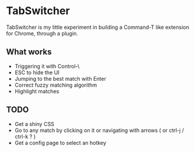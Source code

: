# TabSwitcher 

TabSwitcher is my little experiment in building a Command-T like
extension for Chrome, through a plugin.

## What works 

- Triggering it with Control-\
- ESC to hide the UI
- Jumping to the best match with Enter
- Correct fuzzy matching algorithm 
- Highlight matches 

## TODO

- Get a shiny CSS 
- Go to any match by clicking on it or navigating with arrows ( or ctrl-j / ctrl-k ? )
- Get a config page to select an hotkey 

